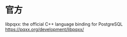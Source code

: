 
# 官方

libpqxx: the official C++ language binding for PostgreSQL https://pqxx.org/development/libpqxx/
